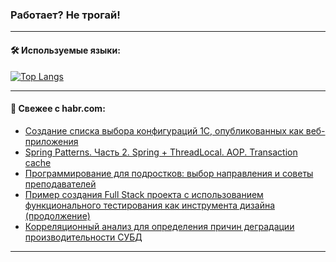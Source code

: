 ### Работает? Не трогай!

---
<!--
#### 🛠️ Technical stack:

![Java](https://img.shields.io/badge/Java-informational?logo=Oracle&style=flat&logoColor=white&color=FF4500)
![Kotlin](https://img.shields.io/badge/Kotlin-informational?logo=Kotlin&style=flat&logoColor=white&color=774D97)
![TS](https://img.shields.io/badge/TypeScript-informational?logo=typeScript&style=flat&logoColor=black&color=017acc)
![Python](https://img.shields.io/badge/Python-informational?logo=Python&style=flat&logoColor=black&color=ffdd54) <br>
![Spring](https://img.shields.io/badge/Spring-informational?logo=Spring&style=flat&logoColor=white&color=6DB33F) 
![SpringBoot](https://img.shields.io/badge/SpringBoot-informational?logo=SpringBoot&style=flat&logoColor=white&color=6DB33F)
![Nest](https://img.shields.io/badge/NestJS-informational?logo=NestJS&style=flat&logoColor=white&color=E0234E) 
![NodeJS](https://img.shields.io/badge/NodeJS-informational?logo=node.js&style=flat&logoColor=white&color=70A760)<br>
![PostgreSQL](https://img.shields.io/badge/PostgreSQL-informational?logo=PostgreSQL&style=flat&logoColor=white&color=DAA520)
![MongoDB](https://img.shields.io/badge/MongoDB-informational?logo=MongoDB&style=flat&logoColor=white&color=870000)
![Apache](https://img.shields.io/badge/Apache-informational?logo=apache&style=flat&logoColor=white&color=f74e28)

___ 
-->

#### 🛠️ Используемые языки:

[![Top Langs](https://github-readme-stats-u2qms2cxw-advtsettinggmailcoms-projects.vercel.app/api/top-langs/?username=zloylis&langs_count=10&hide_title=true&title_color=e6edf3&size_weight=0.5&count_weight=0.5&layout=compact&hide_progress=true&hide_border=true&theme=dracula)](https://github.com/zloylis)

<!---


####  :octocat:&nbsp;&nbsp; Статистика:

![GitHub stats](https://github-readme-stats-u2qms2cxw-advtsettinggmailcoms-projects.vercel.app/api?username=zloylis&show_icons=true&hide_border=true&theme=dracula&title_color=e6edf3&include_all_commits=true&count_private=true&hide_rank=false&hide_title=true&rank_icon=github)
-->
---

#### 💬 Свежее с habr.com:

<!-- BLOG-POST-LIST:START -->
- [Создание списка выбора конфигураций 1С, опубликованных как веб-приложения](https://habr.com/ru/articles/849858/?utm_source=habrahabr&utm_medium=rss&utm_campaign=849858)
- [Spring Patterns. Часть 2. Spring + ThreadLocal. AOP. Transaction cache](https://habr.com/ru/articles/849832/?utm_source=habrahabr&utm_medium=rss&utm_campaign=849832)
- [Программирование для подростков: выбор направления и советы преподавателей](https://habr.com/ru/companies/pixel_study/articles/849838/?utm_source=habrahabr&utm_medium=rss&utm_campaign=849838)
- [Пример создания Full Stack проекта c использованием функционального тестирования как инструмента дизайна &lpar;продолжение&rpar;](https://habr.com/ru/articles/849770/?utm_source=habrahabr&utm_medium=rss&utm_campaign=849770)
- [Корреляционный анализ для определения причин деградации производительности СУБД](https://habr.com/ru/articles/849778/?utm_source=habrahabr&utm_medium=rss&utm_campaign=849778)
<!-- BLOG-POST-LIST:END -->

---
